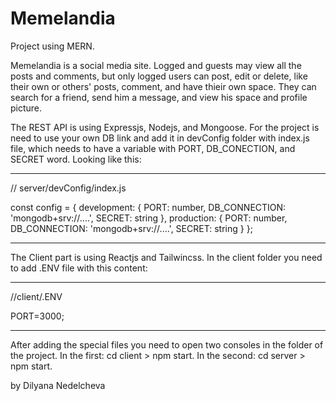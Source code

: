 # Memelandia
Project using MERN.

Memelandia is a social media site. Logged and guests may view all the posts and comments, but only logged users can post, edit or delete, like their own or others' posts, comment, and have thieir own space. They can search for a friend, send him a message, and view his space and profile picture.

The REST API is using Expressjs, Nodejs, and Mongoose. For the project is need to use your own DB link and add it in devConfig folder with index.js file, which needs to have a variable with PORT, DB_CONECTION, and SECRET word. Looking like this:

-----------------------------
// server/devConfig/index.js

const config = {
    development: {
        PORT: number,
        DB_CONNECTION: 'mongodb+srv://....',
        SECRET: string
    }, 
    production: {
        PORT: number,
        DB_CONNECTION: 'mongodb+srv://....',
        SECRET: string
    }
};

-----------------------------

The Client part is using Reactjs and Tailwincss. In the client folder you need to add .ENV file with this content:

----------------------------
//client/.ENV

PORT=3000;

----------------------------
After adding the special files you need to open two consoles in the folder of the project. In the first: cd client > npm start. In the second: cd server > npm start. 

by Dilyana Nedelcheva





